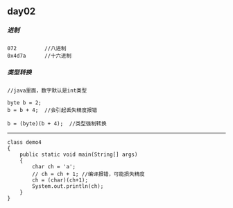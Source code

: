 ## day02
##### 进制
	
	072			//八进制
	0x4d7a		//十六进制

##### 类型转换
	
	//java里面，数字默认是int类型

	byte b = 2;
	b = b + 4;	//会引起丢失精度报错

	b = (byte)(b + 4);	//类型强制转换

-----------------------

	class demo4
	{
		public static void main(String[] args)
		{
			char ch = 'a';
			// ch = ch + 1;	//编译报错，可能损失精度
			ch = (char)(ch+1);
			System.out.println(ch);
		}
	}